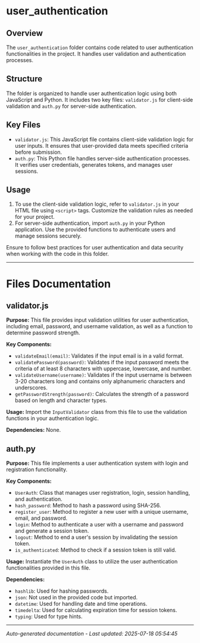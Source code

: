 # user_authentication

## Overview
The `user_authentication` folder contains code related to user authentication functionalities in the project. It handles user validation and authentication processes.

## Structure
The folder is organized to handle user authentication logic using both JavaScript and Python. It includes two key files: `validator.js` for client-side validation and `auth.py` for server-side authentication.

## Key Files
- `validator.js`: This JavaScript file contains client-side validation logic for user inputs. It ensures that user-provided data meets specified criteria before submission.
- `auth.py`: This Python file handles server-side authentication processes. It verifies user credentials, generates tokens, and manages user sessions.

## Usage
1. To use the client-side validation logic, refer to `validator.js` in your HTML file using `<script>` tags. Customize the validation rules as needed for your project.
2. For server-side authentication, import `auth.py` in your Python application. Use the provided functions to authenticate users and manage sessions securely.

Ensure to follow best practices for user authentication and data security when working with the code in this folder.

---

# Files Documentation

## validator.js

**Purpose:** This file provides input validation utilities for user authentication, including email, password, and username validation, as well as a function to determine password strength.

**Key Components:**
- `validateEmail(email)`: Validates if the input email is in a valid format.
- `validatePassword(password)`: Validates if the input password meets the criteria of at least 8 characters with uppercase, lowercase, and number.
- `validateUsername(username)`: Validates if the input username is between 3-20 characters long and contains only alphanumeric characters and underscores.
- `getPasswordStrength(password)`: Calculates the strength of a password based on length and character types.

**Usage:** Import the `InputValidator` class from this file to use the validation functions in your authentication logic.

**Dependencies:** None.

## auth.py

**Purpose:** This file implements a user authentication system with login and registration functionality.

**Key Components:**
- `UserAuth`: Class that manages user registration, login, session handling, and authentication.
- `hash_password`: Method to hash a password using SHA-256.
- `register_user`: Method to register a new user with a unique username, email, and password.
- `login`: Method to authenticate a user with a username and password and generate a session token.
- `logout`: Method to end a user's session by invalidating the session token.
- `is_authenticated`: Method to check if a session token is still valid.

**Usage:** Instantiate the `UserAuth` class to utilize the user authentication functionalities provided in this file.

**Dependencies:** 
- `hashlib`: Used for hashing passwords.
- `json`: Not used in the provided code but imported.
- `datetime`: Used for handling date and time operations.
- `timedelta`: Used for calculating expiration time for session tokens.
- `typing`: Used for type hints.

---
*Auto-generated documentation - Last updated: 2025-07-18 05:54:45*

